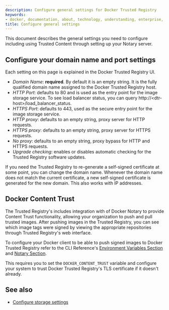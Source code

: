 ```yaml
---
description: Configure general settings for Docker Trusted Registry
keywords:
- docker, documentation, about, technology, understanding, enterprise, hub, general, domain name, HTTP, HTTPS ports, Notary, registry
title: Configure general settings
---
```


This document describes the general settings you need to configure including
using Trusted Content through setting up your Notary server.

## Configure your domain name and port settings

Each setting on this page is explained in the Docker Trusted Registry UI.

* *Domain Name*: **required**. By default it is an empty string. It is the fully qualified domain name assigned to the Docker Trusted Registry host.
* *HTTP Port*: defaults to 80 and is used as the entry point for the image storage service. To see load balancer status, you can query
http://&lt;dtr-host&gt;/load_balancer_status.
* *HTTPS Port*: defaults to 443, used as the secure entry point for the image storage service.
* *HTTP proxy*: defaults to an empty string, proxy server for HTTP requests.
* *HTTPS proxy*: defaults to an empty string, proxy server for HTTPS requests.
* *No proxy*: defaults to an empty string, proxy bypass for HTTP and HTTPS requests.
* *Upgrade checking*: enables or disables automatic checking for the Trusted Registry software updates.

If you need the Trusted Registry to re-generate a self-signed certificate at
some point, you can change the domain name. Whenever the domain name does not
match the current certificate, a new self-signed certificate is generated
for the new domain. This also works with IP addresses.


## Docker Content Trust

The Trusted Registry's includes integration with of Docker Notary to provide
Content Trust functionality, allowing your organization to push and pull
trusted images. After pushing images in the Trusted Registry, you can see
which image tags were signed by viewing the appropriate repositories through
Trusted Registry's web interface.

To configure your Docker client to be able to push signed images to Docker
Trusted Registry refer to the CLI Reference's [Environment Variables
Section](/engine/reference/commandline/cli.md#environment-variables) and
[Notary Section](/engine/reference/commandline/cli.md#notary).

This requires you to set the `DOCKER_CONTENT_TRUST` variable and configure
your system to trust Docker Trusted Registry's TLS certificate if it doesn't
already.

## See also

* [Configure storage settings](config-storage.md)

